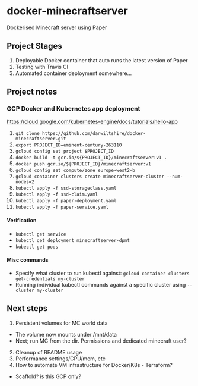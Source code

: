 # docker-minecraftserver
Dockerised Minecraft server using Paper

## Project Stages
1. Deployable Docker container that auto runs the latest version of Paper
2. Testing with Travis CI
3. Automated container deployment somewhere...

## Project notes

### GCP Docker and Kubernetes app deployment
https://cloud.google.com/kubernetes-engine/docs/tutorials/hello-app

1. `git clone https://github.com/danwiltshire/docker-minecraftserver.git`
2. `export PROJECT_ID=eminent-century-263110`
3. `gcloud config set project $PROJECT_ID`
4. `docker build -t gcr.io/${PROJECT_ID}/minecraftserver:v1 .`
5. `docker push gcr.io/${PROJECT_ID}/minecraftserver:v1`
6. `gcloud config set compute/zone europe-west2-b`
7. `gcloud container clusters create minecraftserver-cluster --num-nodes=2`
8. `kubectl apply -f ssd-storageclass.yaml`
9. `kubectl apply -f ssd-claim.yaml`
10. `kubectl apply -f paper-deployment.yaml`
11. `kubectl apply -f paper-service.yaml`

#### Verification
- `kubectl get service`
- `kubectl get deployment minecraftserver-dpmt`
- `kubectl get pods`

#### Misc commands
- Specify what cluster to run kubectl against: `gcloud container clusters get-credentials my-cluster`
- Running individual kubectl commands against a specific cluster using `--cluster my-cluster`

## Next steps
1. Persistent volumes for MC world data
- The volume now mounts under /mnt/data
- Next; run MC from the dir.  Permissions and dedicated minecraft user?
2. Cleanup of README usage
3. Performance settings/CPU/mem, etc
4. How to automate VM infrastructure for Docker/K8s - Terraform?
- Scaffold? is this GCP only?

